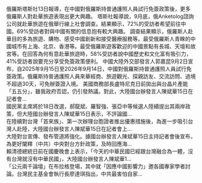 俄羅斯塔斯社13日報導，在中國對俄羅斯持普通護照人員試行免簽政策後，更多俄羅斯人對赴華旅遊表現出更大興趣。
塔斯社報導說，9月底，俄Anketolog諮詢公司就赴華旅遊在俄舉行線上社會調查。結果顯示，72%的受訪者希望前往中國。69%受訪者對與中國有關的信息抱有較大興趣。
調查結果顯示，俄羅斯人赴華目的多為旅遊、購物、感受中國創新和接受醫療服務等。最受俄羅斯人青睞的中國城市有上海、北京、香港等。最受俄羅斯遊客歡迎的中國景點有長城、天壇和故宮等。在回答為何有意赴華旅遊時，58%受訪者說中國歷史和文化富有吸引力，41%受訪者說要充分享受免簽政策便利。
中國大陸外交部發言人郭嘉昆9月2日宣布，自2025年9月15日至2026年9月14日，中國對俄羅斯持普通護照人員試行免簽政策。俄羅斯持普通護照人員來華經商、旅遊觀光、探親訪友、交流訪問、過境不超過30天，可免辦簽證入境。
                    美國商務部長盧特尼克日前拋出與台晶片產能「五五分」，雖我政府否認，仍引發熱議。對此，大陸國台辦發言人陳斌華15日在記者會...                  
                    國民黨主席將於18日改選，郝龍斌、羅智強、張亞中等候選人陸續提出其兩岸政策，但大陸國台辦發言人陳斌華15日表示，不評論國...                  
                    在陸續對台灣「首來族」、第一次辦理台胞證者推出優惠措施後，為進一步吸引台灣人赴陸，大陸國台辦發言人陳斌華15日在記者會上...                  
                    大陸對台宣傳、發布管道將強化。據國台辦發言人陳斌華15日主持記者會後宣布，為更好闡釋（中共）中央對台方針政策，及時回應海...                  
                    賴清德總統日前在國慶晚會上表示，「今天的中華民國已經跟台灣融合為一體，沒有台灣就沒有中華民國」，大陸國台辦發言人陳斌華1...                  
                    「公元兩千論壇」在布拉格登場，其中就「因應中國影響力」邀各國專家學者討論。台灣民主基金會執行長廖達琪指出，中共最害怕自家...                  
